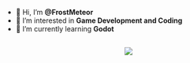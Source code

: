 - 👋 Hi, I’m **@FrostMeteor**
- 👀 I’m interested in **Game Development and Coding**
- 🌱 I’m currently learning **Godot**
## 
<p align="center">
  <a href="https://skillicons.dev">
    <img src="https://skillicons.dev/icons?i=godot,py,java,unity" />
  </a>
</p>
